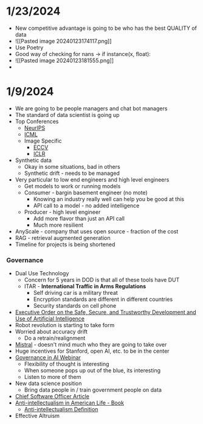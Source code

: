 # 1/23/2024

- New competitive advantage is going to be who has the best QUALITY of data
- ![[Pasted image 20240123174117.png]]
- Use Poetry
- Good way of checking for nans -> if instance(x, float):
- ![[Pasted image 20240123181555.png]]
- 


# 1/9/2024
- We are going to be people managers and chat bot managers
- The standard of data scientist is going up
- Top Conferences
	- [NeurIPS](https://nips.cc/)
	- [ICML](https://icml.cc/)
	- Image Specific
		- [ECCV](https://eccv2022.ecva.net/)
		- [ICLR](https://iclr.cc/)
- Synthetic data
	- Okay in some situations, bad in others
	- Synthetic drift - needs to be managed
- Very particular to low end engineers and high level engineers
	- Get models to work or running models
	- Consumer - bargin basement engineer (no mote)
		- Knowing an industry really well can help you be good at this
		- API call to a model - no added intelligence
	- Producer - high level engineer
		- Add more flavor than just an API call
		- Much more resilient 
- AnyScale - company that uses open source - fraction of the cost
- RAG - retrieval augmented generation
- Timeline for projects is being shortened
### Governance
* Dual Use Technology
	* Concern for 5 years in DOD is that all of these tools have DUT
	* ITAR - **International Traffic in Arms Regulations**
		* Self driving car is a military threat
		* Encryption standards are different in different countries
		* Security standards on cell phone
* [Executive Order on the Safe, Secure, and Trustworthy Development and Use of Artificial Intelligence](https://www.whitehouse.gov/briefing-room/presidential-actions/2023/10/30/executive-order-on-the-safe-secure-and-trustworthy-development-and-use-of-artificial-intelligence/)
* Robot revolution is starting to take form
* Worried about accuracy drift
	* Do a retrain/realignment
* [Mistral](https://mistral.ai/) - doesn't mind much who they are going to take over
* Huge incentives for Stanford, open AI, etc. to be in the center
* [Governance in AI Webinar](https://www.fhi.ox.ac.uk/webinar3/)
	* Flexibility of thought is interesting
	* When someone pops up out of the blue, its interesting
	* Listen to more of them
* New data science position
	* Bring data people in / train government people on data
* [Chief Software Officer Article](https://www.linkedin.com/pulse/time-say-goodbye-nicolas-m-chaillan/?trackingId=MZsYNcB7KQFljO4aqqjTcg%3D%3D)
* [Anti-intellectualism in American Life - Book](https://www.amazon.com/Anti-Intellectualism-American-Life-Richard-Hofstadter/dp/0394703170)
	* [Anti-intellectualism Definition](https://study.com/academy/lesson/what-is-anti-intellectualism.html#:~:text=Anti%2Dintellectualism%20is%20broadly%20defined,fascists%20in%20the%2020th%20Century)
* Effective Altruism